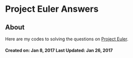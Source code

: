 # Project Euler Answers
## About
Here are my codes to solving the questions on [Project Euler](https://projecteuler.net/).

#### Created on: Jan 8, 2017 Last Updated: Jan 26, 2017